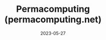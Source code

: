 ---
title: "Permacomputing (permacomputing.net)"
bookmark: "https://permacomputing.net/"
date: 2023-05-27
exerpt: "Permacomputing is a more sustainable approach to computer and network technology inspired by permaculture. Permacomputing is both a concept and a community of practice oriented around issues of resilience and regenerativity in digital technology."
type: bookmark
permalink: /permacomputing.net/
---